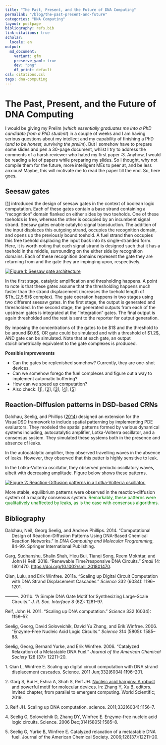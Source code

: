 ```yaml
---
title: "The Past, Present, and the Future of DNA Computing"
permalink: "/blog/the-past-present-and-future"
categories: "DNA Computing"
layout: postpage
bibliography: refs.bib
link-citations: true
scholar:
  locale: en
output:
  md_document:
    variant: gfm
    preserve_yaml: true
    dev: "png"
    df_print: default
csl: citations.csl
tags: dna-computing
---
```


# The Past, Present, and the Future of DNA Computing

I would be giving my Prelim (*which essentially graduates me into a PhD
candidate from a PhD student*) in a couple of weeks and I am having
serious questions about my intellect and my capability of finishing a
PhD (*and to be honest, surviving the prelim*). But I somehow have to
prepare some slides and pen a 30-page document, whilst I try to address
the comments of a harsh reviewer who hated my first paper :3. Anyhow, I
would be reading a lot of papers while preparing my slides. So I
thought, why not compile them for the future, more intelligent MEs to
peer at, and be less anxious! Maybe, this will motivate me to read the
paper till the end. So, here goes.

## Seesaw gates

\[[1](#ref-Qian2011-bx)\] introduced the design of seesaw gates in the
context of boolean logic computation. Each of these gates contain a base
strand containing a “recognition” domain flanked on either sides by two
toeholds. One of these toeholds is free, whereas the other is occupied
by an incumbent signal strand. Seesaw gates enable catalytic signal
transduction. The addition of the input displaces this outgoing strand,
occupies the recognition domain, and opens up the previously bound
toehold. A fuel strand then occupies this free toehold displacing the
input back into its single-stranded form. Here, it is worth noting that
each signal strand is designed such that it has a toehold in the middle,
surrounding on the either side by recognition domains. Each of these
recognition domains represent the gate they are returning from and the
gate they are impinging upon, respectively.

[![Figure 1: Seesaw gate
architecture](images/seesaw_gate.png)](Figure%201)

In the first stage, catalytic amplification and thresholding happens. A
point to note is that these gates assume that the thresholding happens
much faster than the strand displacement (increases the toehold length
of \$Th\_{2,5:5}\$ complex). The gate operation happens in two stages
using two different seesaw gates. In the first stage, the output is
generated and thresholded. In the second stage, the generated outputs
from each of the upstream gates is integrated at the “Integration”
gates. The final output is again thresholded and the rest is sent to the
reporter for output generation.

By imposing the concentrations of the gates to be \$1\$ and the
threshold to be around \$0.6\$, OR gate could be simulated and with a
threshold of \$1.2\$, AND gate can be simulated. Note that at each gate,
an output stoichiometrically equivalent to the gate complexes is
produced.

**Possible improvements**

- Can the gates be replenished somehow? Currently, they are one-shot
  devices.
- Can we somehow forego the fuel complexes and figure out a way to
  implement automatic buffering?
- How can we speed up computation?
- Also check: \[[1](#ref-Qian2011-bx)\], \[[2](#ref-garg2019hairpins)\],
  \[[3](#ref-reif2011scaling)\], \[[4](#ref-Seelig2006-xr)\],
  \[[5](#ref-seelig2006catalyzed)\]

## Reaction-Diffusion patterns in DSD-based CRNs

Dalchau, Seelig, and Phillips ([2014](#ref-Dalchau2014-kn)) designed an
extension for the VisualDSD framework to include spatial patterning by
implementing PDE evaluators. They modeled the spatial patterns formed by
various dynamical systems including, autocatalytic amplifier,
Lotka-Volterra oscillator, and a consensus system. They simulated these
systems both in the presence and absence of leaks.

In the autocatalytic amplifier, they observed travelling waves in the
absence of leaks. However, they observed that this patter is highly
sensitive to leak.

In the Lotka-Volterra oscillator, they observed periodic oscillatory
waves, albeit with decreasing amplitude. Figure below shows these
patterns.

[![Figure 2: Reaction-Diffusion patterns in a Lotka-Volterra
oscillator.](images/reactiondiffusion.png)](Figure%202)

More stable, equilibrium patterns were observed in the
reaction-diffusion system of a majority consensus system.
<span style="color:green">Remarkably, these patterns were qualitatively
unaffected by leaks, as is the case with consensus algorithms.</span>

## Bibliography

<div id="refs" class="references csl-bib-body hanging-indent"
entry-spacing="0">

<div id="ref-Dalchau2014-kn" class="csl-entry">

Dalchau, Neil, Georg Seelig, and Andrew Phillips. 2014. “Computational
Design of Reaction-Diffusion Patterns Using DNA-Based Chemical Reaction
Networks.” In *DNA Computing and Molecular Programming*, 84–99. Springer
International Publishing.

</div>

<div id="ref-sudhanshu2018renewable" class="csl-entry">

Garg, Sudhanshu, Shalin Shah, Hieu Bui, Tianqi Song, Reem Mokhtar, and
John H Reif. 2018. “Renewable Time?responsive DNA Circuits.” *Small* 14:
1801470. <https://doi.org/10.1002/smll.201801470>.

</div>

<div id="ref-Qian2011-bx" class="csl-entry">

Qian, Lulu, and Erik Winfree. 2011a. “Scaling up Digital Circuit
Computation with DNA Strand Displacement Cascades.” *Science* 332
(6034): 1196–1201.

</div>

<div id="ref-Qian2011-xs" class="csl-entry">

———. 2011b. “A Simple DNA Gate Motif for Synthesizing Large-Scale
Circuits.” *J. R. Soc. Interface* 8 (62): 1281–97.

</div>

<div id="ref-reif2011scaling" class="csl-entry">

Reif, John H. 2011. “<span class="nocase">Scaling up DNA
computation</span>.” *Science* 332 (6034): 1156–57.

</div>

<div id="ref-Seelig2006-xr" class="csl-entry">

Seelig, Georg, David Soloveichik, David Yu Zhang, and Erik Winfree.
2006. “Enzyme-Free Nucleic Acid Logic Circuits.” *Science* 314 (5805):
1585–88.

</div>

<div id="ref-seelig2006catalyzed" class="csl-entry">

Seelig, Georg, Bernard Yurke, and Erik Winfree. 2006. “Catalyzed
Relaxation of a Metastable DNA Fuel.” *Journal of the American Chemical
Society* 128 (37): 12211–20.

</div>

<div id="ref-Qian2011-bx" class="csl-entry">

<span class="csl-left-margin">1.
</span><span class="csl-right-inline">Qian L, Winfree E. Scaling up
digital circuit computation with DNA strand displacement cascades.
Science. 2011 Jun;332(6034):1196–201. </span>

</div>

<div id="ref-garg2019hairpins" class="csl-entry">

<span class="csl-left-margin">2.
</span><span class="csl-right-inline">Garg S, Bui H, Eshra A, Shah S,
Reif JH. [Nucleic acid hairpins: A robust and powerful motif for
molecular devices](https://doi.org/10.1142/9789811201035_0007). In:
Zhang Y, Xu B, editors. Invited chapter, from parallel to emergent
computing. World Scientific; 2019. </span>

</div>

<div id="ref-reif2011scaling" class="csl-entry">

<span class="csl-left-margin">3.
</span><span class="csl-right-inline">Reif JH.
<span class="nocase">Scaling up DNA computation</span>. science.
2011;332(6034):1156–7. </span>

</div>

<div id="ref-Seelig2006-xr" class="csl-entry">

<span class="csl-left-margin">4.
</span><span class="csl-right-inline">Seelig G, Soloveichik D, Zhang DY,
Winfree E. Enzyme-free nucleic acid logic circuits. Science. 2006
Dec;314(5805):1585–8. </span>

</div>

<div id="ref-seelig2006catalyzed" class="csl-entry">

<span class="csl-left-margin">5.
</span><span class="csl-right-inline">Seelig G, Yurke B, Winfree E.
Catalyzed relaxation of a metastable DNA fuel. Journal of the American
Chemical Society. 2006;128(37):12211–20. </span>

</div>

</div>
